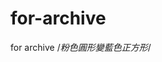 # for-archive
for archive 
/*粉色圓形變藍色正方形*/
<html>

<head>
    <style>
        .circle {
            width: 800px;
            height: 800px;
            background-color: pink;
            border-radius: 800px;
            margin-top: 500px;
            margin-left: 1000px;
            animation-name: circle-change;
            animation-duration: 5s;
            animation-iteration-count: infinite;
            animation-direction: alternate;
        }



        @keyframes circle-change {
            from {
                background-color: pink;
                margin-top: 500px;
                margin-left: 1000px;
            }

            to {
                background-color: lightblue;
                border-radius: 0px;
                margin-top: 150px;
                margin-left: 150px;
                width: 150px;
                height: 150px;
            }
        }
    </style>
</head>

<body>
    <div class="circle"></div>

</body>

</html>
